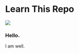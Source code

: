 # Learn This Repo


<img src = "https://img.shields.io/badge/learnthisrepo-333333?link=https://app.getonboardai.com%2Frepo%2F">


### Hello. 

I am well. 